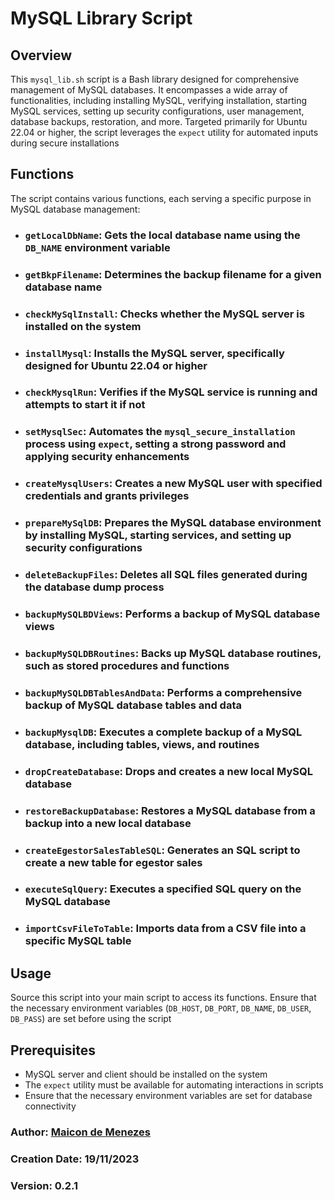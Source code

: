 # MySQL Library Script

## Overview

This `mysql_lib.sh` script is a Bash library designed for comprehensive management of MySQL databases. It encompasses a wide array of functionalities, including installing MySQL, verifying installation, starting MySQL services, setting up security configurations, user management, database backups, restoration, and more. Targeted primarily for Ubuntu 22.04 or higher, the script leverages the `expect` utility for automated inputs during secure installations

## Functions

The script contains various functions, each serving a specific purpose in MySQL database management:

- ### `getLocalDbName`: Gets the local database name using the `DB_NAME` environment variable

- ### `getBkpFilename`: Determines the backup filename for a given database name

- ### `checkMySqlInstall`: Checks whether the MySQL server is installed on the system

- ### `installMysql`: Installs the MySQL server, specifically designed for Ubuntu 22.04 or higher

- ### `checkMysqlRun`: Verifies if the MySQL service is running and attempts to start it if not

- ### `setMysqlSec`: Automates the `mysql_secure_installation` process using `expect`, setting a strong password and applying security enhancements

- ### `createMysqlUsers`: Creates a new MySQL user with specified credentials and grants privileges

- ### `prepareMySqlDB`: Prepares the MySQL database environment by installing MySQL, starting services, and setting up security configurations

- ### `deleteBackupFiles`: Deletes all SQL files generated during the database dump process

- ### `backupMySQLBDViews`: Performs a backup of MySQL database views

- ### `backupMySQLDBRoutines`: Backs up MySQL database routines, such as stored procedures and functions

- ### `backupMySQLDBTablesAndData`: Performs a comprehensive backup of MySQL database tables and data

- ### `backupMysqlDB`: Executes a complete backup of a MySQL database, including tables, views, and routines

- ### `dropCreateDatabase`: Drops and creates a new local MySQL database

- ### `restoreBackupDatabase`: Restores a MySQL database from a backup into a new local database

- ### `createEgestorSalesTableSQL`: Generates an SQL script to create a new table for egestor sales

- ### `executeSqlQuery`: Executes a specified SQL query on the MySQL database

- ### `importCsvFileToTable`: Imports data from a CSV file into a specific MySQL table

## Usage

Source this script into your main script to access its functions. Ensure that the necessary environment variables (`DB_HOST`, `DB_PORT`, `DB_NAME`, `DB_USER`, `DB_PASS`) are set before using the script

## Prerequisites

- MySQL server and client should be installed on the system
- The `expect` utility must be available for automating interactions in scripts
- Ensure that the necessary environment variables are set for database connectivity

### Author: [Maicon de Menezes](https://github.com/maicondmenezes)

### Creation Date: 19/11/2023

### Version: 0.2.1
